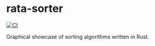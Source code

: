 # rata-sorter

[![CI](https://github.com//rata-sorter/workflows/CI/badge.svg)](https://github.com//rata-sorter/actions)

Graphical showcase of sorting algorithms written in Rust.

